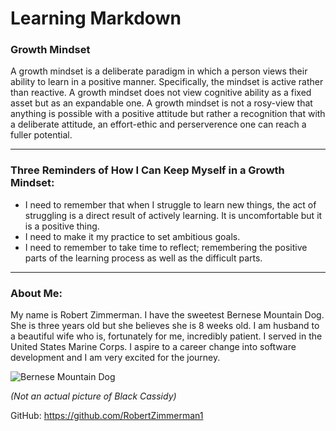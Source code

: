 # Learning Markdown

### Growth Mindset

A growth mindset is a deliberate paradigm in which a person views their ability to learn in a positive manner.  Specifically, the mindset is active rather than reactive.  A growth mindset does not view cognitive ability as a fixed asset but as an expandable one. A growth mindset is not a rosy-view that anything is possible with a positive attitude but rather a recognition that with a deliberate attitude, an effort-ethic and perserverence one can reach a fuller potential.

---

### Three Reminders of How I Can Keep Myself in a Growth Mindset:
- I need to remember that when I struggle to learn new things, the act of struggling is a direct result of actively learning.  It is uncomfortable but it is a positive thing.
- I need to make it my practice to set ambitious goals.
- I need to remember to take time to reflect; remembering the positive parts of the learning process as well as the difficult parts.

---

### About Me:

My name is Robert Zimmerman.  I have the sweetest Bernese Mountain Dog.  She is three years old but she believes she is 8 weeks old.  I am husband to a beautiful wife who is, fortunately for me, incredibly patient.  I served in the United States Marine Corps.  I aspire to a career change into software development and I am very excited for the journey.


![Bernese Mountain Dog](https://www.perfectdogbreeds.com/wp-content/uploads/2019/10/Bernese-Mountain-Dog.jpg)

*(Not an actual picture of Black Cassidy)*

GitHub: https://github.com/RobertZimmerman1


